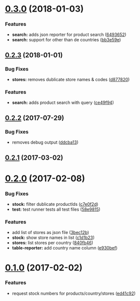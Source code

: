 <a name="0.3.0"></a>
# [0.3.0](https://github.com/Ephigenia/ikea-availability-checker/compare/v0.2.3...v0.3.0) (2018-01-03)


### Features

* **search:** adds json reporter for product search ([6493652](https://github.com/Ephigenia/ikea-availability-checker/commit/6493652))
* **search:** support for other than de countries ([bb3e59e](https://github.com/Ephigenia/ikea-availability-checker/commit/bb3e59e))



<a name="0.2.3"></a>
## [0.2.3](https://github.com/Ephigenia/ikea-availability-checker/compare/v0.2.2...v0.2.3) (2018-01-01)


### Bug Fixes

* **stores:** removes dublicate store names & codes ([d877820](https://github.com/Ephigenia/ikea-availability-checker/commit/d877820))


### Features

* **search:** adds product search with query ([ce49f94](https://github.com/Ephigenia/ikea-availability-checker/commit/ce49f94))



<a name="0.2.2"></a>
## [0.2.2](https://github.com/Ephigenia/ikea-availability-checker/compare/v0.2.1...v0.2.2) (2017-07-29)


### Bug Fixes

* removes debug output ([ddcba13](https://github.com/Ephigenia/ikea-availability-checker/commit/ddcba13))



<a name="0.2.1"></a>
## [0.2.1](https://github.com/Ephigenia/ikea-availability-checker/compare/v0.2.0...v0.2.1) (2017-03-02)



<a name="0.2.0"></a>
# [0.2.0](https://github.com/Ephigenia/ikea-availability-checker/compare/v0.1.0...v0.2.0) (2017-02-08)


### Bug Fixes

* **stock:** filter dublicate productIds ([c7e0f2d](https://github.com/Ephigenia/ikea-availability-checker/commit/c7e0f2d))
* **test:** test runner tests all test files ([58e9815](https://github.com/Ephigenia/ikea-availability-checker/commit/58e9815))


### Features

* add list of stores as json file ([3bec12b](https://github.com/Ephigenia/ikea-availability-checker/commit/3bec12b))
* **stock:** show store names in list ([c1d1b23](https://github.com/Ephigenia/ikea-availability-checker/commit/c1d1b23))
* **stores:** list stores per country ([840fb46](https://github.com/Ephigenia/ikea-availability-checker/commit/840fb46))
* **table-reporter:** add country name column ([e930bef](https://github.com/Ephigenia/ikea-availability-checker/commit/e930bef))



<a name="0.1.0"></a>
# [0.1.0](https://github.com/Ephigenia/ikea-availability-checker/compare/ed41c92...v0.1.0) (2017-02-02)


### Features

* request stock numbers for products/country/stores ([ed41c92](https://github.com/Ephigenia/ikea-availability-checker/commit/ed41c92))



